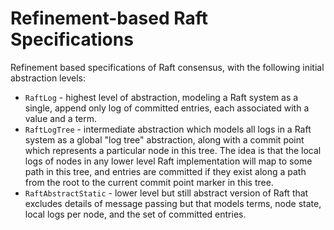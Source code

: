 # Refinement-based Raft Specifications

Refinement based specifications of Raft consensus, with the following initial abstraction levels:

- `RaftLog` - highest level of abstraction, modeling a Raft system as a single, append only log of committed entries, each associated with a value and a term.
- `RaftLogTree` - intermediate abstraction which models all logs in a Raft system as a global "log tree" abstraction, along with a commit point which represents a particular node in this tree. The idea is that the local logs of nodes in any lower level Raft implementation will map to some path in this tree, and entries are committed if they exist along a path from the root to the current commit point marker in this tree.
- `RaftAbstractStatic` - lower level but still abstract version of Raft that excludes details of message passing but that models terms, node state, local logs per node, and the set of committed entries.
